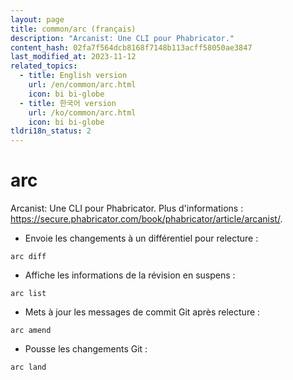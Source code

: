 ```yaml
---
layout: page
title: common/arc (français)
description: "Arcanist: Une CLI pour Phabricator."
content_hash: 02fa7f564dcb8168f7148b113acff58050ae3847
last_modified_at: 2023-11-12
related_topics:
  - title: English version
    url: /en/common/arc.html
    icon: bi bi-globe
  - title: 한국어 version
    url: /ko/common/arc.html
    icon: bi bi-globe
tldri18n_status: 2
---
```

# arc

Arcanist: Une CLI pour Phabricator.
Plus d'informations : <https://secure.phabricator.com/book/phabricator/article/arcanist/>.

- Envoie les changements à un différentiel pour relecture :

`arc diff`

- Affiche les informations de la révision en suspens :

`arc list`

- Mets à jour les messages de commit Git après relecture :

`arc amend`

- Pousse les changements Git :

`arc land`

